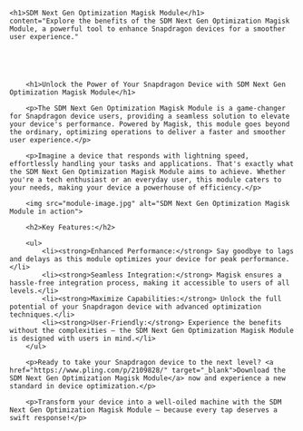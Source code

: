 

    <h1>SDM Next Gen Optimization Magisk Module</h1>
    content="Explore the benefits of the SDM Next Gen Optimization Magisk Module, a powerful tool to enhance Snapdragon devices for a smoother user experience."
    




        <h1>Unlock the Power of Your Snapdragon Device with SDM Next Gen Optimization Magisk Module</h1>

        <p>The SDM Next Gen Optimization Magisk Module is a game-changer for Snapdragon device users, providing a seamless solution to elevate your device's performance. Powered by Magisk, this module goes beyond the ordinary, optimizing operations to deliver a faster and smoother user experience.</p>

        <p>Imagine a device that responds with lightning speed, effortlessly handling your tasks and applications. That's exactly what the SDM Next Gen Optimization Magisk Module aims to achieve. Whether you're a tech enthusiast or an everyday user, this module caters to your needs, making your device a powerhouse of efficiency.</p>

        <img src="module-image.jpg" alt="SDM Next Gen Optimization Magisk Module in action">

        <h2>Key Features:</h2>

        <ul>
            <li><strong>Enhanced Performance:</strong> Say goodbye to lags and delays as this module optimizes your device for peak performance.</li>
            <li><strong>Seamless Integration:</strong> Magisk ensures a hassle-free integration process, making it accessible to users of all levels.</li>
            <li><strong>Maximize Capabilities:</strong> Unlock the full potential of your Snapdragon device with advanced optimization techniques.</li>
            <li><strong>User-Friendly:</strong> Experience the benefits without the complexities – the SDM Next Gen Optimization Magisk Module is designed with users in mind.</li>
        </ul>

        <p>Ready to take your Snapdragon device to the next level? <a href="https://www.pling.com/p/2109828/" target="_blank">Download the SDM Next Gen Optimization Magisk Module</a> now and experience a new standard in device optimization.</p>

        <p>Transform your device into a well-oiled machine with the SDM Next Gen Optimization Magisk Module – because every tap deserves a swift response!</p>



        
